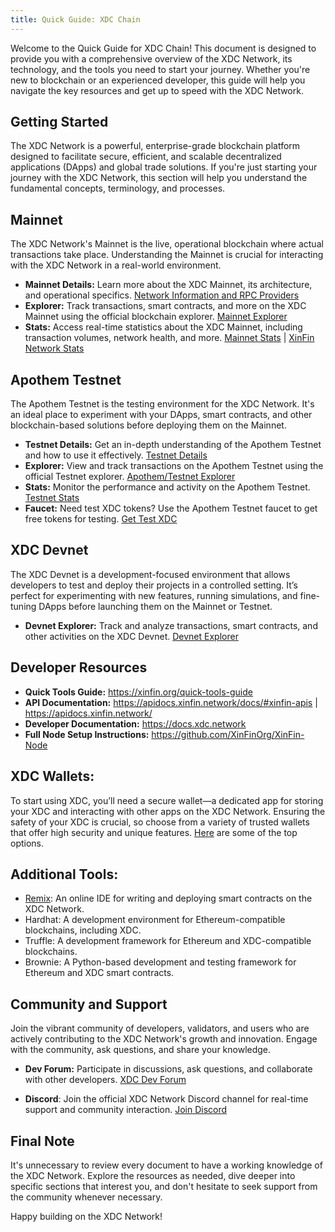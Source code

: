 ```yaml
---
title: Quick Guide: XDC Chain
---
```


Welcome to the Quick Guide for XDC Chain! This document is designed to provide you with a comprehensive overview of the XDC Network, its technology, and the tools you need to start your journey. Whether you're new to blockchain or an experienced developer, this guide will help you navigate the key resources and get up to speed with the XDC Network.

## Getting Started

The XDC Network is a powerful, enterprise-grade blockchain platform designed to facilitate secure, efficient, and scalable decentralized applications (DApps) and global trade solutions. If you're just starting your journey with the XDC Network, this section will help you understand the fundamental concepts, terminology, and processes.

## Mainnet

The XDC Network's Mainnet is the live, operational blockchain where actual transactions take place. Understanding the Mainnet is crucial for interacting with the XDC Network in a real-world environment.

- **Mainnet Details:** Learn more about the XDC Mainnet, its architecture, and operational specifics. [Network Information and RPC Providers](./rpc.md)
- **Explorer:** Track transactions, smart contracts, and more on the XDC Mainnet using the official blockchain explorer. [Mainnet Explorer](https://xdcscan.io/)
- **Stats:** Access real-time statistics about the XDC Mainnet, including transaction volumes, network health, and more. [Mainnet Stats](https://stats.xdc.org/) | [XinFin Network Stats](https://xinfin.network/#stats)

## Apothem Testnet

The Apothem Testnet is the testing environment for the XDC Network. It's an ideal place to experiment with your DApps, smart contracts, and other blockchain-based solutions before deploying them on the Mainnet.

- **Testnet Details:** Get an in-depth understanding of the Apothem Testnet and how to use it effectively. [Testnet Details](./rpc.md)
- **Explorer:** View and track transactions on the Apothem Testnet using the official Testnet explorer. [Apothem/Testnet Explorer](https://apothem.xdcscan.io/)
- **Stats:** Monitor the performance and activity on the Apothem Testnet. [Testnet Stats](https://apothem.network/#stats)
- **Faucet:** Need test XDC tokens? Use the Apothem Testnet faucet to get free tokens for testing. [Get Test XDC](https://faucet.blocksscan.io/)

## XDC Devnet
The XDC Devnet is a development-focused environment that allows developers to test and deploy their projects in a controlled setting. It’s perfect for experimenting with new features, running simulations, and fine-tuning DApps before launching them on the Mainnet or Testnet.

- **Devnet Explorer:** Track and analyze transactions, smart contracts, and other activities on the XDC Devnet. [Devnet Explorer](https://devnet.xdcscan.io/)


## Developer Resources

- **Quick Tools Guide:** https://xinfin.org/quick-tools-guide
- **API Documentation:** https://apidocs.xinfin.network/docs/#xinfin-apis | https://apidocs.xinfin.network/
- **Developer Documentation:** https://docs.xdc.network
- **Full Node Setup Instructions:** https://github.com/XinFinOrg/XinFin-Node


## XDC Wallets:

To start using XDC, you’ll need a secure wallet—a dedicated app for storing your XDC and interacting with other apps on the XDC Network. Ensuring the safety of your XDC is crucial, so choose from a variety of trusted wallets that offer high security and unique features. [Here](https://xinfin.org/wallets) are some of the top options.

## Additional Tools:

- [Remix](https://remix.xdc.network/): An online IDE for writing and deploying smart contracts on the XDC Network.
- Hardhat: A development environment for Ethereum-compatible blockchains, including XDC.
- Truffle: A development framework for Ethereum and XDC-compatible blockchains.
- Brownie: A Python-based development and testing framework for Ethereum and XDC smart contracts.

## Community and Support
Join the vibrant community of developers, validators, and users who are actively contributing to the XDC Network's growth and innovation. Engage with the community, ask questions, and share your knowledge.

- **Dev Forum:** 
Participate in discussions, ask questions, and collaborate with other developers. [XDC Dev Forum](https://www.xdc.dev/)

- **Discord**: 
Join the official XDC Network Discord channel for real-time support and community interaction. [Join Discord](https://discord.gg/Yc4R2meFda)

## Final Note
It's unnecessary to review every document to have a working knowledge of the XDC Network. Explore the resources as needed, dive deeper into specific sections that interest you, and don't hesitate to seek support from the community whenever necessary.

Happy building on the XDC Network!

